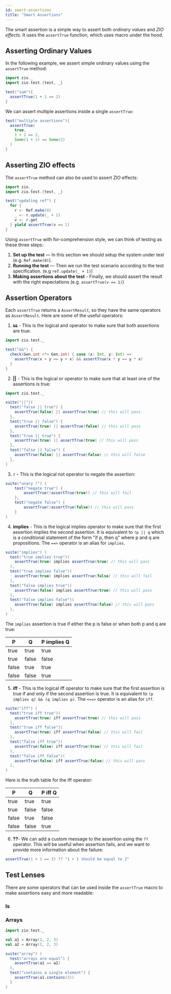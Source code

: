 ```yaml
---
id: smart-assertions
title: "Smart Assertions"
---
```


The smart assertion is a simple way to assert both _ordinary values_ and _ZIO effects_. It uses the `assertTrue` function, which uses macro under the hood.

## Asserting Ordinary Values

In the following example, we assert simple ordinary values using the `assertTrue` method:

```scala mdoc:compile-only
import zio._
import zio.test.{test, _}

test("sum"){
  assertTrue(1 + 1 == 2)
}
```

We can assert multiple assertions inside a single `assertTrue`:

```scala
test("multiple assertions"){
  assertTrue(
    true,
    1 + 1 == 2,
    Some(1 + 1) == Some(2)
  )
}
```

## Asserting ZIO effects

The `assertTrue` method can also be used to assert ZIO effects:

```scala mdoc:compile-only
import zio._
import zio.test.{test, _}

test("updating ref") {
  for {
    r <- Ref.make(0)
    _ <- r.update(_ + 1)
    v <- r.get
  } yield assertTrue(v == 1)
}
```

Using `assertTrue` with for-comprehension style, we can think of testing as these three steps:

1. **Set up the test** — In this section we should setup the system under test (e.g. `Ref.make(0)`).
2. **Running the test** — Then we run the test scenario according to the test specification. (e.g `ref.update(_ + 1)`)
3. **Making assertions about the test** - Finally, we should assert the result with the right expectations (e.g. `assertTrue(v == 1)`)

## Assertion Operators

Each `assertTrue` returns a `AssertResult`, so they have the same operators as `AssertResult`. Here are some of the useful operators:

1. **`&&`** - This is the logical and operator to make sure that both assertions are true:

```scala mdoc:compile-only
import zio.test._

test("&&") {
  check(Gen.int <*> Gen.int) { case (x: Int, y: Int) =>
    assertTrue(x + y == y + x) && assertTrue(x * y == y * x)
  }
}
```

2. **||** - This is the logical or operator to make sure that at least one of the assertions is true:

```scala mdoc:compile-only
import zio.test._

suite("||")(
  test("false || true") {
    assertTrue(false) || assertTrue(true) // this will pass
  },
  test("true || false") {
    assertTrue(true) || assertTrue(false) // this will pass
  },
  test("true || true") {
    assertTrue(true) || assertTrue(true) // this will pass
  },
  test("false || false") {
    assertTrue(false) || assertTrue(false) // this will false
  },
)
```

3. **`!`** - This is the logical not operator to negate the assertion:

```scala mdoc:compile-only
suite("unary !") (
    test("negate true") {
        assertTrue(!assertTrue(true)) // this will fail
    },
    test("negate false") {
        assertTrue(!assertTrue(false)) // this will pass
    }
)
```

4. **implies** - This is the logical implies operator to make sure that the first assertion implies the second assertion. It is equivalent to `!p || q` which is a conditional statement of the form "if p, then q" where p and q are propositions. The `==>` operator is an alias for `implies`.

```scala mdoc:compile-only
suite("implies") (
  test("true implies true")(
    assertTrue(true) implies assertTrue(true) // this will pass
  ),
  test("true implies false")(
    assertTrue(true) implies assertTrue(false) // this will fail
  ),
  test("false implies true")(
    assertTrue(false) implies assertTrue(true) // this will pass
  ),
  test("false implies false")(
    assertTrue(false) implies assertTrue(false) // this will pass
  ),
)
```

The `implies` assertion is true if either the p is false or when both p and q are true:

| P     | Q     | P implies Q |
|-------|-------|-------------|
| true  | true  | true        |
| true  | false | false       |
| false | true  | true        |
| false | false | true        |

5. **iff** - This is the logical iff operator to make sure that the first assertion is true if and only if the second assertion is true. It is equivalent to `(p implies q) && (q implies p)`. The `<==>` operator is an alias for `iff`.

```scala
suite("iff") (
  test("true iff true")(
    assertTrue(true) iff assertTrue(true) // this will pass
  ),
  test("true iff false")(
    assertTrue(true) iff assertTrue(false) // this will fail
  ),
  test("false iff true")(
    assertTrue(false) iff assertTrue(true) // this will fail
  ),
  test("false iff false")(
    assertTrue(false) iff assertTrue(false) // this will pass
  ),
)
```

Here is the truth table for the iff operator:

| P     | Q     | P iff Q |
|-------|-------|---------|
| true  | true  | true    |
| true  | false | false   |
| false | true  | false   |
| false | false | true    |

6. **??**- We can add a custom message to the assertion using the `??` operator. This will be useful when assertion fails, and we want to provide more information about the failure:

```scala mdoc:compile-only
assertTrue(1 + 1 == 3) ?? "1 + 1 should be equal to 2"
```

## Test Lenses

There are some operators that can be used inside the `assertTrue` macro to make assertions easy and more readable:

### Is


### Arrays

```scala mdoc:compile-only
import zio.test._

val a1 = Array(1, 2, 3)
val a2 = Array(1, 2, 3)

suite("array") (
  test("arrays are equal") {
    assertTrue(a1 == a2)
  },
  test("contains a single element") {
    assertTrue(a1.contains(3))
  }
)
```

